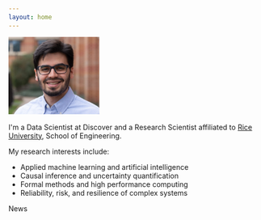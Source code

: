 ```yaml
---
layout: home 
---
```

<img src="images/Latest.jpg" width="180">

I'm a Data Scientist at Discover and a Research Scientist affiliated to [Rice University](https://www.rice.edu/), School of Engineering.
<!--Also, I'm part of the [SISRRA](https://duenas-osorio.rice.edu/sisrra) research group.-->

My research interests include:

* Applied machine learning and artificial intelligence
* Causal inference and uncertainty quantification
* Formal methods and high performance computing
* Reliability, risk, and resilience of complex systems

<!--
## Education ##

* Ph.D. Candidate in Civil and Environmental Engineering, [Rice University](https://www.rice.edu/). 2015-Present.
* M.S. in Civil Engineering, [Polytechnic University of Turin](https://www.polito.it/?lang=en). 2012-2014.
* B.S. in Civil Engineering, [Central University of Venezuela (UCV)](http://www.ucv.ve/). 2007-2012.


## Elsewhere ##

* [Google Scholar](https://scholar.google.com/citations?user=mm0pN8oAAAAJ&hl=en)
* [ResearchGate](https://www.researchgate.net/profile/Roger_Paredes2)
* [LinkedIn](https://www.linkedin.com/in/paredesroger/)
* [Twitter](https://twitter.com/paredesrogerl)
-->

News 
